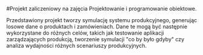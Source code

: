 #Projekt zaliczeniowy na zajęcia Projektowanie i programowanie obiektowe.

Przedstawiony projekt tworzy symulację systemu produkcyjnego, generując losowe dane o produktach i zamówieniach. 
Dane te mogą być następnie wykorzystane do różnych celów, takich jak testowanie aplikacji zarządzających produkcją, 
tworzenie symulacji "co by było gdyby" czy analiza wydajności różnych scenariuszy produkcyjnych.

